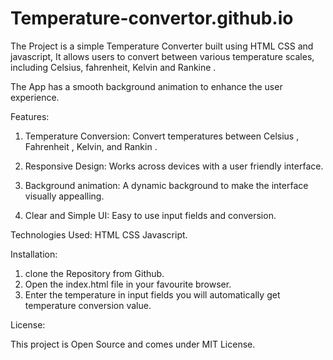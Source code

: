 # Temperature-convertor.github.io
 
The Project is a simple Temperature Converter built using HTML CSS and javascript, It allows users to convert between various temperature scales, including Celsius, fahrenheit, Kelvin and Rankine . 

The App has a smooth background animation to enhance the user experience.

Features:

1. Temperature Conversion: Convert temperatures between Celsius , Fahrenheit , Kelvin, and Rankin .

2. Responsive Design: Works across devices with a user friendly interface.

3. Background animation: A dynamic background to make the interface visually appealling.

4. Clear and Simple UI: Easy to use input fields and conversion.

Technologies Used:
HTML
CSS
Javascript.

Installation:

1. clone the Repository from Github.
2. Open the index.html file in your favourite browser.
3. Enter the temperature in input fields you will automatically get temperature conversion value.

License:

This project is Open Source and comes under MIT License.
